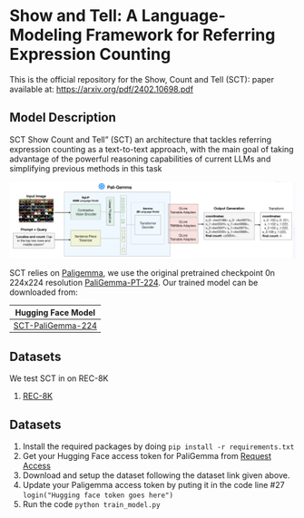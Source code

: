 # Show and Tell: A Language-Modeling Framework for Referring Expression Counting

This is the official repository for the Show, Count and Tell (SCT): paper available at: https://arxiv.org/pdf/2402.10698.pdf

## Model Description
SCT Show Count and Tell” (SCT) an architecture that tackles referring expression counting as a text-to-text approach, with the main goal of taking advantage of the powerful reasoning capabilities of current LLMs and simplifying previous methods in this task

<p align="center">
  <img width="700" alt="fig1" src="https://github.com/abrhamkg/CV801_Final_Project/blob/b2630d1ff11e086923350c9e2bead97deeedc52f/ar.png">
</p>

SCT relies on [Paligemma](https://huggingface.co/docs/transformers/main/model_doc/paligemma#transformers.PaliGemmaForConditionalGeneration), we use the original pretrained checkpoint 0n 224x224 resolution [PaliGemma-PT-224](https://huggingface.co/google/paligemma-3b-pt-224). Our trained model can be downloaded from:

| Hugging Face Model  |
| ------------- |
| [SCT-PaliGemma-224](Daromog/paligemma-cord-demo-rand-50epo)

## Datasets
We test SCT in on REC-8K 

1. [REC-8K](https://github.com/sydai/referring-expression-counting)

## Datasets
1. Install the required packages by doing
```pip install -r requirements.txt```
2. Get your Hugging Face access token for PaliGemma from [Request Access](https://huggingface.co/docs/transformers/en/model_doc/paligemma)
3. Download and setup the dataset following the dataset link given above.
4. Update your Paligemma access token by puting it in the code line #27
```login("Hugging face token goes here")```
5. Run the code
```python train_model.py```
